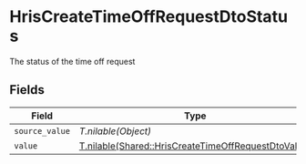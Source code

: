 # HrisCreateTimeOffRequestDtoStatus

The status of the time off request


## Fields

| Field                                                                                                          | Type                                                                                                           | Required                                                                                                       | Description                                                                                                    |
| -------------------------------------------------------------------------------------------------------------- | -------------------------------------------------------------------------------------------------------------- | -------------------------------------------------------------------------------------------------------------- | -------------------------------------------------------------------------------------------------------------- |
| `source_value`                                                                                                 | *T.nilable(Object)*                                                                                            | :heavy_minus_sign:                                                                                             | N/A                                                                                                            |
| `value`                                                                                                        | [T.nilable(Shared::HrisCreateTimeOffRequestDtoValue)](../../models/shared/hriscreatetimeoffrequestdtovalue.md) | :heavy_minus_sign:                                                                                             | N/A                                                                                                            |